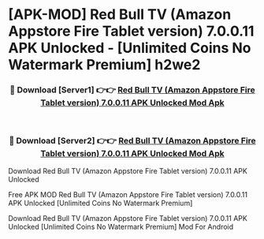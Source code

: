 # [APK-MOD] Red Bull TV (Amazon Appstore Fire Tablet version) 7.0.0.11 APK Unlocked - [Unlimited Coins No Watermark Premium] h2we2



<div align="center">
<h3>🔴 Download [Server1] 👉👉 <a href="https://momento.my/?title=Red_Bull_TV_(Amazon_Appstore_Fire_Tablet_version)_7.0.0.11_APK_Unlocked">Red Bull TV (Amazon Appstore Fire Tablet version) 7.0.0.11 APK Unlocked Mod Apk</a></h3><br>

<h3>🔴 Download [Server2] 👉👉 <a href="https://momento.my/?title=Red_Bull_TV_(Amazon_Appstore_Fire_Tablet_version)_7.0.0.11_APK_Unlocked">Red Bull TV (Amazon Appstore Fire Tablet version) 7.0.0.11 APK Unlocked Mod Apk</a></h3>
</div>



Download Red Bull TV (Amazon Appstore Fire Tablet version) 7.0.0.11 APK Unlocked 

Free APK MOD Red Bull TV (Amazon Appstore Fire Tablet version) 7.0.0.11 APK Unlocked [Unlimited Coins No Watermark Premium]

Download Red Bull TV (Amazon Appstore Fire Tablet version) 7.0.0.11 APK Unlocked [Unlimited Coins No Watermark Premium] Mod For Android
